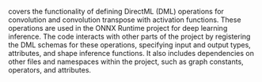 covers the functionality of defining DirectML (DML) operations for convolution and convolution transpose with activation functions. These operations are used in the ONNX Runtime project for deep learning inference. The code interacts with other parts of the project by registering the DML schemas for these operations, specifying input and output types, attributes, and shape inference functions. It also includes dependencies on other files and namespaces within the project, such as graph constants, operators, and attributes.
